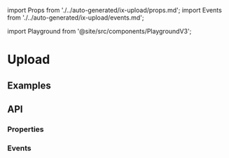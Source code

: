 import Props from './../auto-generated/ix-upload/props.md';
import Events from './../auto-generated/ix-upload/events.md';

import Playground from '@site/src/components/PlaygroundV3';

# Upload

## Examples

<Playground
  name="upload" 
  height="8rem"
  examplesByName>
</Playground>

## API

### Properties

<Props />

### Events

<Events />
